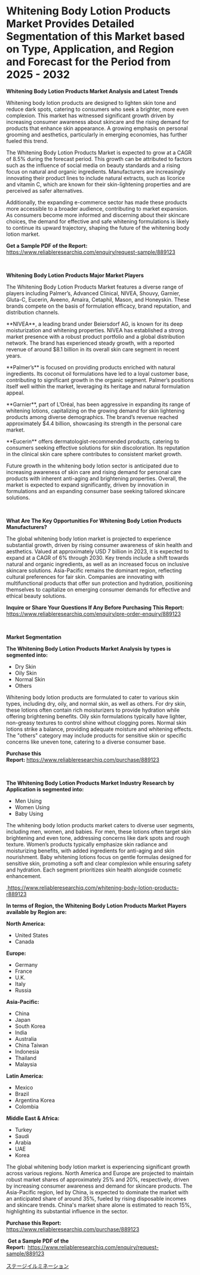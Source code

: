 <p><h1>Whitening Body Lotion Products Market Provides Detailed Segmentation of this Market based on Type, Application, and Region and Forecast for the Period from 2025 - 2032</h1></p><p><strong>Whitening Body Lotion Products Market Analysis and Latest Trends</strong></p>
<p><p>Whitening body lotion products are designed to lighten skin tone and reduce dark spots, catering to consumers who seek a brighter, more even complexion. This market has witnessed significant growth driven by increasing consumer awareness about skincare and the rising demand for products that enhance skin appearance. A growing emphasis on personal grooming and aesthetics, particularly in emerging economies, has further fueled this trend. </p><p>The Whitening Body Lotion Products Market is expected to grow at a CAGR of 8.5% during the forecast period. This growth can be attributed to factors such as the influence of social media on beauty standards and a rising focus on natural and organic ingredients. Manufacturers are increasingly innovating their product lines to include natural extracts, such as licorice and vitamin C, which are known for their skin-lightening properties and are perceived as safer alternatives. </p><p>Additionally, the expanding e-commerce sector has made these products more accessible to a broader audience, contributing to market expansion. As consumers become more informed and discerning about their skincare choices, the demand for effective and safe whitening formulations is likely to continue its upward trajectory, shaping the future of the whitening body lotion market.</p></p>
<p><strong>Get a Sample PDF of the Report:&nbsp;</strong> <a href="https://www.reliableresearchiq.com/enquiry/request-sample/889123?utm_campaign=1082&utm_medium=2&utm_source=Github&utm_content=ia&utm_term=07022025&utm_id=whitening-body-lotion-products">https://www.reliableresearchiq.com/enquiry/request-sample/889123</a></p>
<p>&nbsp;</p>
<p><strong>Whitening Body Lotion Products Major Market Players</strong></p>
<p><p>The Whitening Body Lotion Products Market features a diverse range of players including Palmer’s, Advanced Clinical, NIVEA, Shouvy, Garnier, Gluta-C, Eucerin, Aveeno, Amaira, Cetaphil, Mason, and Honeyskin. These brands compete on the basis of formulation efficacy, brand reputation, and distribution channels.</p><p>**NIVEA**, a leading brand under Beiersdorf AG, is known for its deep moisturization and whitening properties. NIVEA has established a strong market presence with a robust product portfolio and a global distribution network. The brand has experienced steady growth, with a reported revenue of around $8.1 billion in its overall skin care segment in recent years.</p><p>**Palmer’s** is focused on providing products enriched with natural ingredients. Its coconut oil formulations have led to a loyal customer base, contributing to significant growth in the organic segment. Palmer’s positions itself well within the market, leveraging its heritage and natural formulation appeal.</p><p>**Garnier**, part of L’Oréal, has been aggressive in expanding its range of whitening lotions, capitalizing on the growing demand for skin lightening products among diverse demographics. The brand’s revenue reached approximately $4.4 billion, showcasing its strength in the personal care market.</p><p>**Eucerin** offers dermatologist-recommended products, catering to consumers seeking effective solutions for skin discoloration. Its reputation in the clinical skin care sphere contributes to consistent market growth.</p><p>Future growth in the whitening body lotion sector is anticipated due to increasing awareness of skin care and rising demand for personal care products with inherent anti-aging and brightening properties. Overall, the market is expected to expand significantly, driven by innovation in formulations and an expanding consumer base seeking tailored skincare solutions.</p></p>
<p>&nbsp;</p>
<p><strong>What Are The Key Opportunities For Whitening Body Lotion Products Manufacturers?</strong></p>
<p><p>The global whitening body lotion market is projected to experience substantial growth, driven by rising consumer awareness of skin health and aesthetics. Valued at approximately USD 7 billion in 2023, it is expected to expand at a CAGR of 6% through 2030. Key trends include a shift towards natural and organic ingredients, as well as an increased focus on inclusive skincare solutions. Asia-Pacific remains the dominant region, reflecting cultural preferences for fair skin. Companies are innovating with multifunctional products that offer sun protection and hydration, positioning themselves to capitalize on emerging consumer demands for effective and ethical beauty solutions.</p></p>
<p><strong>Inquire or Share Your Questions If Any Before Purchasing This Report:</strong> <a href="https://www.reliableresearchiq.com/enquiry/pre-order-enquiry/889123?utm_campaign=1082&utm_medium=2&utm_source=Github&utm_content=ia&utm_term=07022025&utm_id=whitening-body-lotion-products">https://www.reliableresearchiq.com/enquiry/pre-order-enquiry/889123</a></p>
<p>&nbsp;</p>
<p><strong>Market Segmentation</strong></p>
<p><strong>The Whitening Body Lotion Products Market Analysis by types is segmented into:</strong></p>
<p><ul><li>Dry Skin</li><li>Oily Skin</li><li>Normal Skin</li><li>Others</li></ul></p>
<p><p>Whitening body lotion products are formulated to cater to various skin types, including dry, oily, and normal skin, as well as others. For dry skin, these lotions often contain rich moisturizers to provide hydration while offering brightening benefits. Oily skin formulations typically have lighter, non-greasy textures to control shine without clogging pores. Normal skin lotions strike a balance, providing adequate moisture and whitening effects. The "others" category may include products for sensitive skin or specific concerns like uneven tone, catering to a diverse consumer base.</p></p>
<p><strong>Purchase this Report:&nbsp;</strong><a href="https://www.reliableresearchiq.com/purchase/889123?utm_campaign=1082&utm_medium=2&utm_source=Github&utm_content=ia&utm_term=07022025&utm_id=whitening-body-lotion-products">https://www.reliableresearchiq.com/purchase/889123</a></p>
<p>&nbsp;</p>
<p><strong>The Whitening Body Lotion Products Market Industry Research by Application is segmented into:</strong></p>
<p><ul><li>Men Using</li><li>Women Using</li><li>Baby Using</li></ul></p>
<p><p>The whitening body lotion products market caters to diverse user segments, including men, women, and babies. For men, these lotions often target skin brightening and even tone, addressing concerns like dark spots and rough texture. Women’s products typically emphasize skin radiance and moisturizing benefits, with added ingredients for anti-aging and skin nourishment. Baby whitening lotions focus on gentle formulas designed for sensitive skin, promoting a soft and clear complexion while ensuring safety and hydration. Each segment prioritizes skin health alongside cosmetic enhancement.</p></p>
<p><a href="https://www.reliableresearchiq.com/whitening-body-lotion-products-r889123?utm_campaign=1082&utm_medium=2&utm_source=Github&utm_content=ia&utm_term=07022025&utm_id=whitening-body-lotion-products">&nbsp;https://www.reliableresearchiq.com/whitening-body-lotion-products-r889123</a></p>
<p><strong>In terms of Region, the Whitening Body Lotion Products Market Players available by Region are:</strong></p>
<p>
    <p> <strong> North America: </strong>
        <ul>
            <li>United States</li>
            <li>Canada</li>
        </ul>
        </p> 
    <p> <strong> Europe: </strong>
        <ul>
            <li>Germany</li>
            <li>France</li>
            <li>U.K.</li>
            <li>Italy</li>
            <li>Russia</li>
        </ul>
        </p> 
    <p> <strong> Asia-Pacific: </strong>
        <ul>
            <li>China</li>
            <li>Japan</li>
            <li>South Korea</li>
            <li>India</li>
            <li>Australia</li>
            <li>China Taiwan</li>
            <li>Indonesia</li>
            <li>Thailand</li>
            <li>Malaysia</li>
        </ul>
        </p> 
    <p> <strong> Latin America: </strong>
        <ul>
            <li>Mexico</li>
            <li>Brazil</li>
            <li>Argentina Korea</li>
            <li>Colombia</li>
        </ul>
        </p> 
    <p> <strong> Middle East & Africa: </strong>
        <ul>
            <li>Turkey</li>
            <li>Saudi</li>
            <li>Arabia</li>
            <li>UAE</li>
            <li>Korea</li>
        </ul>
    </p>
    </p>
<p><p>The global whitening body lotion market is experiencing significant growth across various regions. North America and Europe are projected to maintain robust market shares of approximately 25% and 20%, respectively, driven by increasing consumer awareness and demand for skincare products. The Asia-Pacific region, led by China, is expected to dominate the market with an anticipated share of around 35%, fueled by rising disposable incomes and skincare trends. China's market share alone is estimated to reach 15%, highlighting its substantial influence in the sector.</p></p>
<p><strong>Purchase this Report: </strong><a href="https://www.reliableresearchiq.com/purchase/889123?utm_campaign=1082&utm_medium=2&utm_source=Github&utm_content=ia&utm_term=07022025&utm_id=whitening-body-lotion-products">https://www.reliableresearchiq.com/purchase/889123</a></p>
<p>&nbsp;<strong>Get a Sample PDF of the Report:&nbsp;&nbsp;</strong><a href="https://www.reliableresearchiq.com/enquiry/request-sample/889123?utm_campaign=1082&utm_medium=2&utm_source=Github&utm_content=ia&utm_term=07022025&utm_id=whitening-body-lotion-products">https://www.reliableresearchiq.com/enquiry/request-sample/889123</a></p>
<p><strong></strong></p>
<p><p><a href="https://github.com/lababdou/Market-Research-Report-List-6/blob/main/675425235469.md?utm_campaign=1082&utm_medium=2&utm_source=Github&utm_content=ia&utm_term=07022025&utm_id=whitening-body-lotion-products">ステージイルミネーション</a></p></p>